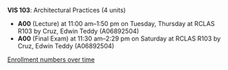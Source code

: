 **VIS 103**: Architectural Practices (4 units)

- **A00** (Lecture) at 11:00 am–1:50 pm on Tuesday, Thursday at RCLAS R103 by Cruz, Edwin Teddy (A06892504)
- **A00** (Final Exam) at 11:30 am–2:29 pm on Saturday at RCLAS R103 by Cruz, Edwin Teddy (A06892504)

[Enrollment numbers over time](./VIS103.tsv)
